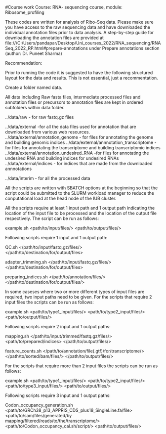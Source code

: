 #Course work
Course: RNA- sequencing course, module: Ribosome_profiling

These codes are written for analysis of Ribo-Seq data. Please make sure you have access to the raw sequencing data and have downloaded the individual annotation files prior to data analysis. A step-by-step guide for downloading the annotation files are provided at file:///C:/Users/pandapar/Desktop/Uni_courses_2022/RNA_sequencing/RNASeq_2022_RP.html#prepare-annotations under Prepare annotations section (author: Dr. Puneet Sharma)

Recommendation:

Prior to running the code it is suggested to have the following structured layout for the data and results. This is not essential, just a recommentation.

Create a folder named data.

All data including Raw fasta files, intermediate processed files and annotation files or precursors to annotation files are kept in ordered subfolders within data folder.

../data/raw - for raw fastq.gz files

../data/external -for all the data files used for annotation that are downloaded from various web resources.
../data/external/annotation_genome - for files for annotating the genome and building genomic indices
../data/external/annnotation_transcriptome -for  files for annotating the transcriptome and building transcriptomic indices 
../data/external/annotation_undesired_RNA -for  files for annotating the undesired RNA and building indices for undesired RNAs
../data/external/indices - for indices that are made from the downloaded annnotations
   
    
../data/interim - for all the processed data
 
 
All the scripts are written with SBATCH options at the beginning so that the script could be submitted to the SLURM workload manager to reduce the conputational load at the head node of the IUB cluster.

All the scripts require at least 1 input path and 1 output path indicating the location of the input file to be processed and the location of the output file respectively. The script can be run as follows:

example.sh <path/to/input/files/> <path/to/output/files/>

Following scripts require 1 input and 1 output path:

QC.sh </path/to/input/fastq.gz/files/> </path/to/destination/for/output/files>

adapter_trimming.sh </path/to/input/fastq.gz/files/> </path/to/destination/for/output/files>

preparing_indices.sh </path/to/annotation/files/> </path/to/destination/for/output/files/>





In some caseses where two or more different types of input files are required, two input paths need to be given. For the scripts that require 2 input files the scripts can be run as follows:

example.sh <path/to/type1_input/files/> <path/to/type2_input/files/> <path/to/output/files/>

Following scripts require 2 input and 1 output paths:
 
mapping.sh </path/to/input/trimmed/fastq.gz/files/> <path/to/prepared/indices> </path/to/output/files/>

feature_counts.sh </path/to/annotation/file(.gtf)/for/transcriptome/> </path/to/sorted/bam/files/> </path/to/output/files/>




For the scripts that require more than 2 input files the scripts can be run as follows:
 
example.sh <path/to/type1_input/files/> <path/to/type2_input/files/> <path/to/type3_input/files/> <path/to/output/files/>
 
Following scripts require 3 input and 1 output paths:

Codon_occupancy_generation.sh <path/to/GRCh38_p13_APPRIS_CDS_plus18_SingleLine.fa/file> <path/to/sam/files/generated/by mapping/filtered/reads/to/the/transcriptome/> <path/to/Codon_occupancy_cal.sh/script/> <path/to/output/files/>
 







